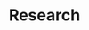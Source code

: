 ---
layout: page
title: Research
nav: true
nav_order: 2
dropdown: true
children: 
    - title: projects
      permalink: /research/
    - title: divider
    - title: translations
      permalink: /translations/
---